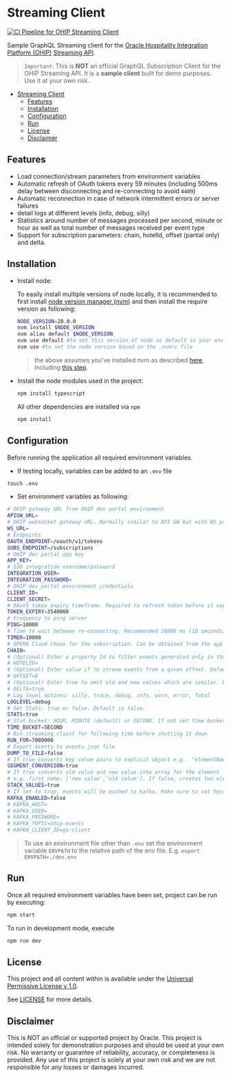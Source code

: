# Streaming Client

[![CI Pipeline for OHIP Streaming Client](https://github.com/luisweir/streaming-client/actions/workflows/ci-ohip.yml/badge.svg)](https://github.com/luisweir/streaming-client/actions/workflows/ci-ohip.yml)

Sample GraphQL Streaming client for the [Oracle Hospitality Integration Platform (OHIP)](https://www.oracle.com/uk/industries/hospitality/integration-platform/) [Streaming API](https://blogs.oracle.com/hospitality/post/ohip-introduces-state-of-the-art-streaming-api-and-rich-analytics).

> `Important`: This is **NOT** an official GraphQL Subscription Client for the OHIP Streaming API. It is a **sample client** built for demo purposes. Use it at your own risk.

- [Streaming Client](#streaming-client)
  - [Features](#features)
  - [Installation](#installation)
  - [Configuration](#configuration)
  - [Run](#run)
  - [License](#license)
  - [Disclaimer](#disclaimer)

## Features

- Load connection/stream parameters from environment variables
- Automatic refresh of OAuth tokens every 59 minutes (including 500ms delay between disconnecting and re-connecting to avoid `4409`)
- Automatic reconnection in case of network intermittent errors or server failures
- detail logs at different levels (info, debug, silly)
- Statistics around number of messages processed per second, minute or hour as well as total number of messages received per event type
- Support for subscription parameters: chain, hotelId, offset (partial only) and delta.

## Installation

- Install node:

  To easily install multiple versions of node locally, it is recommended to first install [node version manager (nvm)](https://github.com/nvm-sh/nvm) and then install the require version as following:

  ```bash
  NODE_VERSION=20.0.0
  nvm install $NODE_VERSION
  nvm alias default $NODE_VERSION
  nvm use default #to set this version of node as default in your environment
  nvm use #to set the node version based on the .nvmrc file
  ```

  > the above assumes you've installed nvm as described [here](https://github.com/nvm-sh/nvm), including [this step](https://github.com/nvm-sh/nvm#nvmrc).

- Install the node modules used in the project:

  ```bash
  npm install typescript
  ```

  All other dependencies are installed via `npm`

  ```bash
  npm install
  ```

## Configuration

Before running the application all required environment variables.

- If testing locally, variables can be added to an `.env` file

```bash
touch .env
```

- Set environment variables as following:
  
```bash
# OHIP gateway URL from OHIP dev portal environment
APIGW_URL=
# OHIP websocket gateway URL. Normally similar to API GW but with WS protocol
WS_URL=
# Endpoints
OAUTH_ENDPOINT=/oauth/v1/tokens
SUBS_ENDPOINT=/subscriptions
# OHIP dev portal app key
APP_KEY=
# SSD integration username/password
INTEGRATION_USER=
INTEGRATION_PASSWORD=
# OHIP dev portal environment credentials
CLIENT_ID=
CLIENT_SECRET=
# OAuth token expiry timeframe. Required to refresh token before it expires and connection is interrupted
TOKEN_EXPIRY=3540000
# Frequency to ping server
PING=10000
# Time to wait between re-connecting. Recommended 10000 ms (10 seconds)
TIMER=10000
# OPERA Cloud chain for the subscription. Can be obtained from the app subscription in dev portal
CHAIN=
# (Optional) Enter a property Id to filter events generated only in that property
# HOTELID=
# (Optional) Enter value if to stream events from a given offset. Default is 0 (meaning all prior events up to 7 days all wil be streamed)
# OFFSET=0
# (Optional) Enter true to omit old and new values which are similar. Default is false
# DELTA=true
# Log level options: silly, trace, debug, info, warn, error, fatal
LOGLEVEL=debug
# Set Stats. true or false. Default is false.
STATS=true
# Stat bucket: HOUR, MINUTE (default) or SECOND. If not set time bucket won't be displayed, only summary.
TIME_BUCKET=SECOND
# Run streaming client for following time before shutting it down
RUN_FOR=7080000
# Export events to events.json file
DUMP_TO_FILE=false
# If true converts key value pairs to explicit object e.g.  "elementName": "FIRST NAME" becomes first_name
SEGMENT_CONVERSION=true
# If true converts old value and new value into array for the element
# e.g. first_name: ['new value','old value']. If false, creates two elements first_name and first_name_was.
STACK_VALUES=true
# If set to true, events will be pushed to Kafka. Make sure to set host, credentials, topic and client id according to your environment
KAFKA_ENABLED=false
# KAFKA_HOST=
# KAFKA_USER=
# KAFKA_PASSWORD=
# KAFKA_TOPIC=ohip-events
# KAFKA_CLIENT_ID=gs-client
```

> To use an environment file other than `.env` set the environment variable `ENVPATH` to the relative path of the env file. E.g. `export ENVPATH=./dev.env`

## Run

Once all required environment variables have been set, project can be run by executing:

```bash
npm start
```

To run in development mode, execute

```bash
npm run dev
```

## License

This project and all content within is available under the [Universal Permissive License v 1.0](https://oss.oracle.com/licenses/upl).

See [LICENSE](LICENSE.txt) for more details.

## Disclaimer

This is NOT an official or supported project by Oracle. This project is intended solely for demonstration purposes and should be used at your own risk. No warranty or guarantee of reliability, accuracy, or completeness is provided. Any use of this project is solely at your own risk and we are not responsible for any losses or damages incurred.